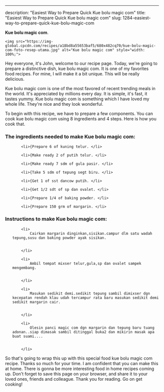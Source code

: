 ---
description: "Easiest Way to Prepare Quick Kue bolu magic com"
title: "Easiest Way to Prepare Quick Kue bolu magic com"
slug: 1284-easiest-way-to-prepare-quick-kue-bolu-magic-com

<p>
	<strong>Kue bolu magic com</strong>. 
	
</p>
<p>
	
	<img src="https://img-global.cpcdn.com/recipes/a18bd8a55653baf5/680x482cq70/kue-bolu-magic-com-foto-resep-utama.jpg" alt="Kue bolu magic com" style="width: 100%;">
	
	
</p>
<p>
	Hey everyone, it's John, welcome to our recipe page. Today, we're going to prepare a distinctive dish, kue bolu magic com. It is one of my favorites food recipes. For mine, I will make it a bit unique. This will be really delicious.
</p>
	
<p>
	Kue bolu magic com is one of the most favored of recent trending meals in the world. It's appreciated by millions every day. It is simple, it's fast, it tastes yummy. Kue bolu magic com is something which I have loved my whole life. They're nice and they look wonderful.
</p>
<p>
	
</p>

<p>
To begin with this recipe, we have to prepare a few components. You can cook kue bolu magic com using 8 ingredients and 4 steps. Here is how you cook that.
</p>

<h3>The ingredients needed to make Kue bolu magic com:</h3>

<ol>
	
		<li>{Prepare 6 of kuning telur. </li>
	
		<li>{Make ready 2 of putih telur. </li>
	
		<li>{Make ready 7 sdm of gula pasir. </li>
	
		<li>{Take 5 sdm of tepung segt biru. </li>
	
		<li>{Get 1 of sst dancow putih. </li>
	
		<li>{Get 1/2 sdt of sp dan ovalet. </li>
	
		<li>{Prepare 1/4 of baking powder. </li>
	
		<li>{Prepare 150 grm of margarin. </li>
	
</ol>
<p>
	
</p>

<h3>Instructions to make Kue bolu magic com:</h3>

<ol>
	
		<li>
			Cairkan margarin dinginkan,sisikan.campur dlm satu wadah tepung,susu dan baking powder ayak sisikan.
			
			
		</li>
	
		<li>
			Ambil tempat mixser telur,gula,sp dan ovalet sampek mengembang.
			
			
		</li>
	
		<li>
			Masukan sedikit demi.sedikit tepung sambil dimixser dgn kecepatan rendah klau udah tercampur rata baru masukan sedikit demi sedikit margarin cair.
			
			
		</li>
	
		<li>
			Olesin panci magic com dgn margarin dan tepung baru tuang adonan..siap dimasak sambil ditinggal buka2 dan mikirin masak apa buat suami....
			
			
		</li>
	
</ol>

<p>
	
</p>

<p>
	So that's going to wrap this up with this special food kue bolu magic com recipe. Thanks so much for your time. I am confident that you can make this at home. There is gonna be more interesting food in home recipes coming up. Don't forget to save this page on your browser, and share it to your loved ones, friends and colleague. Thank you for reading. Go on get cooking!
</p>
